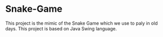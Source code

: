 # Snake-Game
This project is the mimic of the Snake Game which we use to paly in old days.
This project is based on Java Swing language.
